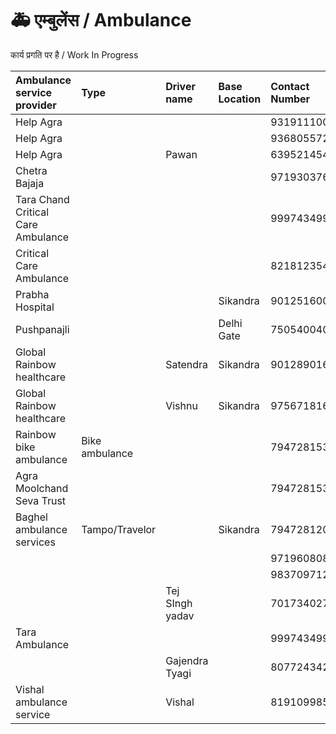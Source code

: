 # 🚑 एम्बुलेंस / Ambulance

कार्य प्रगति पर है / Work In Progress



| Ambulance service provider | Type | Driver name | Base Location | Contact Number | Alternative cont | Alternative cont | Oxygen | ICU |
| :--- | :--- | :--- | :--- | :--- | :--- | :--- | :--- | :--- |
| Help Agra |  |  |  | 9319111000 | 05622527771 | 5623214162 |  |  |
| Help Agra |  |  |  | 9368055724 |  |  |  |  |
| Help Agra |  | Pawan |  | 6395214548 |  |  |  |  |
| Chetra Bajaja |  |  |  | 9719303763 | 056225211150 |  |  |  |
| Tara Chand Critical Care Ambulance |  |  |  | 9997434998 |  |  |  |  |
| Critical Care Ambulance |  |  |  | 8218123547 |  |  |  |  |
| Prabha Hospital |  |  | Sikandra | 9012516000 |  |  |  |  |
| Pushpanajli |  |  | Delhi Gate | 7505400400 |  |  |  |  |
| Global Rainbow healthcare |  | Satendra | Sikandra | 9012890160 |  |  |  |  |
| Global Rainbow healthcare |  | Vishnu | Sikandra | 9756718167 |  |  |  |  |
| Rainbow bike ambulance | Bike ambulance |  |  | 7947281530 |  |  |  |  |
| Agra Moolchand Seva Trust |  |  |  | 7947281530 |  |  |  |  |
| Baghel ambulance services | Tampo/Travelor |  | Sikandra | 7947281204 |  |  | Yes | Yes |
|  |  |  |  | 9719608080 |  |  | Yes |  |
|  |  |  |  | 9837097121 |  |  | Yes |  |
|  |  | Tej SIngh yadav |  | 7017340270 |  |  |  |  |
| Tara  Ambulance |  |  |  | 9997434998 |  |  |  |  |
|  |  | Gajendra Tyagi |  | 8077243422 |  |  |  |  |
| Vishal ambulance service |  | Vishal |  | 8191099859 |  |  |  |  |

